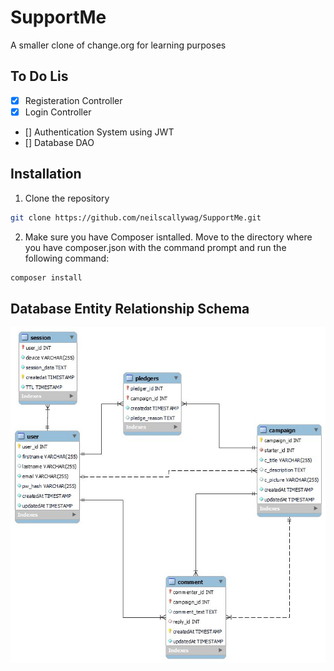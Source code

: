 # SupportMe
 A smaller clone of change.org for learning purposes
 
## To Do Lis

- [x] Registeration Controller
- [x] Login Controller
- [] Authentication System using JWT
- [] Database DAO

## Installation
1. Clone the repository 
```bash
git clone https://github.com/neilscallywag/SupportMe.git
```
2. Make sure you have Composer isntalled. Move to the directory where you have composer.json with the command prompt and run the following command:
```bash
composer install
```

## Database Entity Relationship Schema
![Database Schema](images/schema.jpg)


